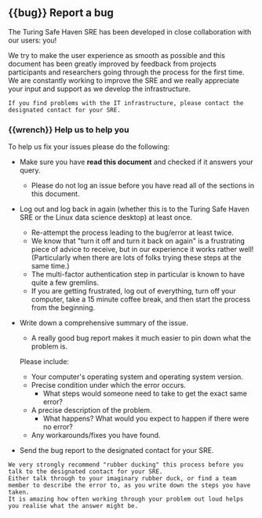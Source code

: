 ## {{bug}} Report a bug

The Turing Safe Haven SRE has been developed in close collaboration with our users: you!

We try to make the user experience as smooth as possible and this document has been greatly improved by feedback from projects participants and researchers going through the process for the first time.
We are constantly working to improve the SRE and we really appreciate your input and support as we develop the infrastructure.

```{important}
If you find problems with the IT infrastructure, please contact the designated contact for your SRE.
```

### {{wrench}} Help us to help you

To help us fix your issues please do the following:

- Make sure you have **read this document** and checked if it answers your query.
  - Please do not log an issue before you have read all of the sections in this document.

- Log out and log back in again (whether this is to the Turing Safe Haven SRE or the Linux data science desktop) at least once.
  - Re-attempt the process leading to the bug/error at least twice.
  - We know that "turn it off and turn it back on again" is a frustrating piece of advice to receive, but in our experience it works rather well! (Particularly when there are lots of folks trying these steps at the same time.)
  - The multi-factor authentication step in particular is known to have quite a few gremlins.
  - If you are getting frustrated, log out of everything, turn off your computer, take a 15 minute coffee break, and then start the process from the beginning.

- Write down a comprehensive summary of the issue.
  - A really good bug report makes it much easier to pin down what the problem is.

  Please include:
  - Your computer's operating system and operating system version.
  - Precise condition under which the error occurs.
    - What steps would someone need to take to get the exact same error?
  - A precise description of the problem.
    - What happens? What would you expect to happen if there were no error?
  - Any workarounds/fixes you have found.

- Send the bug report to the designated contact for your SRE.

```{hint}
We very strongly recommend "rubber ducking" this process before you talk to the designated contact for your SRE.
Either talk through to your imaginary rubber duck, or find a team member to describe the error to, as you write down the steps you have taken.
It is amazing how often working through your problem out loud helps you realise what the answer might be.
```